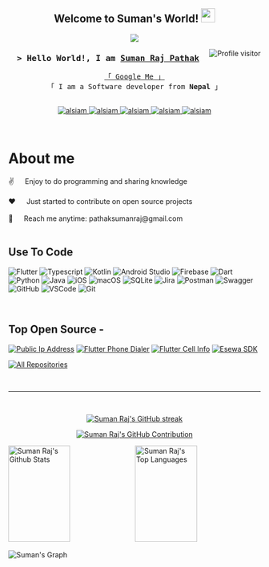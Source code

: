 
<h2 align="center">
  Welcome to Suman's World!
  <img src="https://media.giphy.com/media/hvRJCLFzcasrR4ia7z/giphy.gif" width="28">
</h2>



<p align="center">
  <a href="https://github.com/sumanrajpathak"><img src="https://readme-typing-svg.herokuapp.com/?lines=Software%20Engineer;7+%2B%20years%20of%20coding%20experience;Always%20learning%20new%20things&center=true&width=380&height=45"></a>
</p>



<a href="https://komarev.com/ghpvc/?username=sumanrajpathak">
  <img align="right" src="https://komarev.com/ghpvc/?username=sumanrajpathak&label=Visitors&color=0e75b6&style=flat" alt="Profile visitor" />
</a>


<!--[![wakatime](https://wakatime.com/badge/user/0b13a398-72a9-4add-a22c-a1d780640f53.svg)](https://wakatime.com/@0b13a398-72a9-4add-a22c-a1d780640f53) -->

<!-- Intro  -->
<h3 align="center">
        <samp>&gt; Hello World!, I am
                <b><a target="_blank" href="https://sumanrajpathak.com.np">Suman Raj Pathak</a></b>
        </samp>
</h3>


<p align="center"> 
  <samp>
    <a href="https://www.google.com/search?q=Suman+Raj+Pathak">「 Google Me 」</a>
    <br>
    「 I am a Software developer from <b>Nepal</b> 」
    <br>
    <br>
  </samp>
</p>

<p align="center">
 <a href="https://sumanrajpathak.com.np" target="blank">
  <img src="https://img.shields.io/badge/Website-DC143C?style=for-the-badge&logo=medium&logoColor=white" alt="alsiam" />
 </a>
 <a href="https://linkedin.com/in/sumanrazz" target="_blank">
  <img src="https://img.shields.io/badge/LinkedIn-0077B5?style=for-the-badge&logo=linkedin&logoColor=white" alt="alsiam"/>
 </a>
 <a href="https://dev.to/devsumanrazz" target="_blank">
  <img src="https://img.shields.io/badge/dev.to-0A0A0A?style=for-the-badge&logo=dev.to&logoColor=white" alt="alsiam" />
 </a>
 <a href="https://instagram.com/sumanrz" target="_blank">
  <img src="https://img.shields.io/badge/Instagram-fe4164?style=for-the-badge&logo=instagram&logoColor=white" alt="alsiam" />
 </a> 
 <a href="https://facebook.com/tsumanviper" target="_blank">
  <img src="https://img.shields.io/badge/Facebook-20BEFF?&style=for-the-badge&logo=facebook&logoColor=white" alt="alsiam"  />
  </a> 
</p>
<br />

<!-- About Section -->
 # About me
 
<p>
<!-- ✌️ &emsp; Full Stack Mobile App Developer <br/><br/> -->
<!-- 
- 👋  Hi, I’m @sumanrajpathak<br/>
- 👀 I’m interested in ...<br/>
- 🌱 I’m currently learning ...<br/>
- 💞️ I’m looking to collaborate on ...<br/>  
- 📫 How to reach me ...<br/> -->
 <!-- <img align="right" width="350" src="/assets/programmer.gif" alt="Coding gif" /> -->
 ✌️ &emsp; Enjoy to do programming and sharing knowledge <br/><br/>
 ❤️ &emsp; Just started to contribute on open source projects<br/><br/>
 📧 &emsp; Reach me anytime: pathaksumanraj@gmail.com<br/><br/>
</p>

## Use To Code

![Flutter](https://img.shields.io/badge/Flutter-%2302569B.svg?style=for-the-badge&logo=Flutter&logoColor=white)
![Typescript](https://img.shields.io/badge/Typescript-007acc?style=for-the-badge&labelColor=black&logo=typescript&logoColor=007acc)
![Kotlin](https://img.shields.io/badge/kotlin-%237F52FF.svg?style=for-the-badge&logo=kotlin&logoColor=white)
![Android Studio](https://img.shields.io/badge/Android%20Studio-3DDC84.svg?style=for-the-badge&logo=android-studio&logoColor=white)
![Firebase](https://img.shields.io/badge/Firebase-039BE5?style=for-the-badge&logo=Firebase&logoColor=white)
![Dart](https://img.shields.io/badge/dart-%230175C2.svg?style=for-the-badge&logo=dart&logoColor=white)
![Python](https://img.shields.io/badge/Python-3776AB?style=for-the-badge&logo=python&logoColor=white)
![Java](https://img.shields.io/badge/Java-ED8B00?style=for-the-badge&logo=openjdk&logoColor=white)
![iOS](https://img.shields.io/badge/iOS-000000?style=for-the-badge&logo=ios&logoColor=white)
![macOS](https://img.shields.io/badge/mac%20os-000000?style=for-the-badge&logo=macos&logoColor=F0F0F0)
![SQLite](https://img.shields.io/badge/sqlite-%2307405e.svg?style=for-the-badge&logo=sqlite&logoColor=white)
![Jira](https://img.shields.io/badge/jira-%230A0FFF.svg?style=for-the-badge&logo=jira&logoColor=white)
![Postman](https://img.shields.io/badge/Postman-FF6C37?style=for-the-badge&logo=postman&logoColor=white)
![Swagger](https://img.shields.io/badge/-Swagger-%23Clojure?style=for-the-badge&logo=swagger&logoColor=white)
![GitHub](https://img.shields.io/badge/github-%23121011.svg?style=for-the-badge&logo=github&logoColor=white)
![VSCode](https://img.shields.io/badge/Visual_Studio-0078d7?style=for-the-badge&logo=visual%20studio&logoColor=white)
![Git](https://img.shields.io/badge/Git-F05032?style=for-the-badge&logo=git&logoColor=white)

<br/>

## Top Open Source -
[![Public Ip Address](https://github-readme-stats.vercel.app/api/pin/?username=sumanrajpathak&repo=public_ip_address&border_color=7F3FBF&bg_color=0D1117&title_color=C9D1D9&text_color=8B949E&icon_color=7F3FBF)](https://github.com/sumanrajpathak/public_ip_address)
[![Flutter Phone Dialer](https://github-readme-stats.vercel.app/api/pin/?username=sumanrajpathak&repo=flutter-phone-dialer&border_color=7F3FBF&bg_color=0D1117&title_color=C9D1D9&text_color=8B949E&icon_color=7F3FBF)](https://github.com/sumanrajpathak/flutter-phone-dialer)
[![Flutter Cell Info](https://github-readme-stats.vercel.app/api/pin/?username=sumanrajpathak&repo=flutter_cell_info&border_color=7F3FBF&bg_color=0D1117&title_color=C9D1D9&text_color=8B949E&icon_color=7F3FBF)](https://github.com/sumanrajpathak/flutter_cell_info)
[![Esewa SDK](https://github-readme-stats.vercel.app/api/pin/?username=sumanrajpathak&repo=esewa_sdk&border_color=7F3FBF&bg_color=0D1117&title_color=C9D1D9&text_color=8B949E&icon_color=7F3FBF)](https://github.com/sumanrajpathak/esewa_sdk)

<p align="left">
  <a href="https://github.com/devsumasumanrajpathaknrazz?tab=repositories" target="_blank"><img alt="All Repositories" title="All Repositories" src="https://img.shields.io/badge/-All%20Repos-2962FF?style=for-the-badge&logo=koding&logoColor=white"/></a>
</p>

<br/>
<hr/>
<br/>

<p align="center">
  <a href="https://github.com/sumanrajpathak">
    <img src="https://github-readme-streak-stats.herokuapp.com/?user=sumanrajpathak&theme=radical&border=7F3FBF&background=0D1117" alt="Suman Raj's GitHub streak"/>
  </a>
</p>

<p align="center">
  <a href="https://github.com/sumanrajpathak">
    <img src="https://github-profile-summary-cards.vercel.app/api/cards/profile-details?username=sumanrajpathak&theme=radical" alt="Suman Raj's GitHub Contribution"/>
  </a>
</p>

<a> 
    <a href="https://github.com/sumanrajpathak"><img alt="Suman Raj's Github Stats" src="https://denvercoder1-github-readme-stats.vercel.app/api?username=sumanrajpathak&show_icons=true&count_private=true&theme=react&border_color=7F3FBF&bg_color=0D1117&title_color=F85D7F&icon_color=F8D866" height="192px" width="49.5%"/></a>
  <a href="https://github.com/sumanrajpathak"><img alt="Suman Raj's Top Languages" src="https://denvercoder1-github-readme-stats.vercel.app/api/top-langs/?username=sumanrajpathak&langs_count=8&layout=compact&theme=react&border_color=7F3FBF&bg_color=0D1117&title_color=F85D7F&icon_color=F8D866" height="192px" width="49.5%"/></a>
  <br/>
</a>


![Suman's Graph](https://github-readme-activity-graph.vercel.app/graph?username=sumanrajpathak&custom_title=Suman%20Raj's%20GitHub%20Activity%20Graph&bg_color=0D1117&color=7F3FBF&line=7F3FBF&point=7F3FBF&area_color=FFFFFF&title_color=FFFFFF&area=true)
